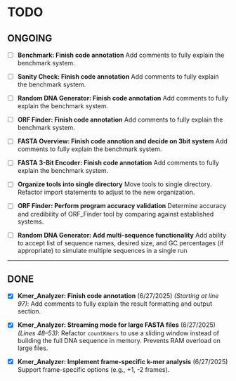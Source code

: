 # TODO

## ONGOING

- [ ] **Benchmark: Finish code annotation**
      Add comments to fully explain the benchmark system.

- [ ] **Sanity Check: Finish code annotation**
      Add comments to fully explain the benchmark system.

- [ ] **Random DNA Generator: Finish code annotation**
      Add comments to fully explain the benchmark system.

- [ ] **ORF Finder: Finish code annotation**
      Add comments to fully explain the benchmark system.

- [ ] **FASTA Overview: Finish code annotion and decide on 3bit system**
      Add comments to fully explain the benchmark system.

- [ ] **FASTA 3-Bit Encoder: Finish code annotation**
      Add comments to fully explain the benchmark system.

- [ ] **Organize tools into single directory**
      Move tools to single directory. Refactor import statements to adjust to the new organization.

- [ ] **ORF Finder: Perform program accuracy validation**
      Determine accuracy and credibility of ORF_Finder tool by comparing against established systems.

- [ ] **Random DNA Generator: Add multi-sequence functionality**
      Add ability to accept list of sequence names, desired size, and GC percentages (if appropriate) to simulate multiple sequences in a single run

---

## DONE

- [X] **Kmer_Analyzer: Finish code annotation** (6/27/2025)
      *(Starting at line 97)*: Add comments to fully explain the result formatting and output section.

- [X] **Kmer_Analyzer: Streaming mode for large FASTA files**     (6/27/2025)
      *(Lines 48–53)*: Refactor `countKmers` to use a sliding window instead of building the full DNA sequence in memory. Prevents RAM overload on large files.

- [X] **Kmer_Analyzer: Implement frame-specific k-mer analysis**  (6/27/2025)
      Support frame-specific options (e.g., +1, -2 frames).
